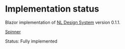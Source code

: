 # Implementation status
Blazor implementation of [NL Design System](https://nl-design-system.gitlab.io/nl-design-system/index.html) version 0.1.1. 

[Spinner](https://nl-design-system.gitlab.io/nl-design-system/componenten/spinner/index.html)

Status: Fully implemented